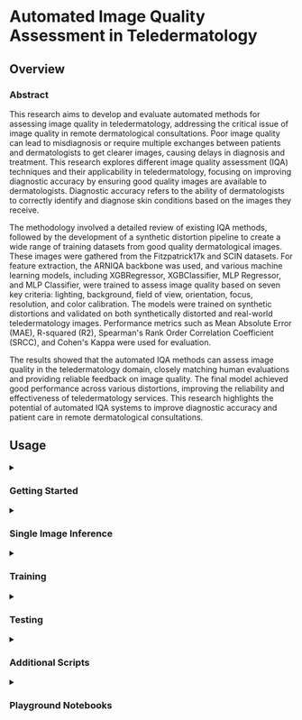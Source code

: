 # Automated Image Quality Assessment in Teledermatology

## Overview

### Abstract

This research aims to develop and evaluate automated methods for assessing image quality in teledermatology, addressing the critical issue of image quality in remote dermatological consultations. Poor image quality can lead to misdiagnosis or require multiple exchanges between patients and dermatologists to get clearer images, causing delays in diagnosis and treatment. This research explores different image quality assessment (IQA) techniques and their applicability in teledermatology, focusing on improving diagnostic accuracy by ensuring good quality images are available to dermatologists. Diagnostic accuracy refers to the ability of dermatologists to correctly identify and diagnose skin conditions based on the images they receive.

The methodology involved a detailed review of existing IQA methods, followed by the development of a synthetic distortion pipeline to create a wide range of training datasets from good quality dermatological images. These images were gathered from the Fitzpatrick17k and SCIN datasets. For feature extraction, the ARNIQA backbone was used, and various machine learning models, including XGBRegressor, XGBClassifier, MLP Regressor, and MLP Classifier, were trained to assess image quality based on seven key criteria: lighting, background, field of view, orientation, focus, resolution, and color calibration. The models were trained on synthetic distortions and validated on both synthetically distorted and real-world teledermatology images. Performance metrics such as Mean Absolute Error (MAE), R-squared (R2), Spearman's Rank Order Correlation Coefficient (SRCC), and Cohen's Kappa were used for evaluation.

The results showed that the automated IQA methods can assess image quality in the teledermatology domain, closely matching human evaluations and providing reliable feedback on image quality. The final model achieved good performance across various distortions, improving the reliability and effectiveness of teledermatology services. This research highlights the potential of automated IQA systems to improve diagnostic accuracy and patient care in remote dermatological consultations.

## Usage

<details>
<summary><h3>Getting Started</h3></summary>

#### Installation

I recommend using the [**Anaconda**](https://www.anaconda.com/) package manager to avoid dependency/reproducibility problems. For Linux systems, you can find a conda installation guide [here](https://docs.conda.io/projects/conda/en/latest/user-guide/install/linux.html).

1. Clone the repository

```sh
git clone https://github.com/Schoggi-Mimi/bachelor-thesis
```

2. Install Python dependencies

```sh
conda create -n IQA -y python=3.10
conda activate IQA
chmod +x install_requirements.sh
./install_requirements.sh
```

#### Data Preparation

For the filtered good quality images, contact me and place them under the `datas` directory.

For the original images, they can be downloaded from here:
1. [**SCIN**](https://github.com/google-research-datasets/scin)
2. [**Fitzpatrick17k**](https://github.com/mattgroh/fitzpatrick17k)

At the end, the directory structure should look like this:

```
├── datas
|    ├── COMB
|    |   ├── embeddings
|    |   ├── ... (950 good quality images)
|    ├── F17K
|    |   ├── embeddings
|    |   ├── ... (475 good quality images)
|    ├── SCIN
|    |   ├── embeddings
|    |   ├── ... (475 good quality images)
|    ├── test_70
|    |   ├── distorted
|    |   ├── embeddings
|    |   ├── ... (70 good quality images)
|    ├── test_200
|    |   ├── embeddings
|    |   ├── scores.json
|    |   ├── ... (200 images)
|    ├── ood
```

</details>

<details>
<summary><h3>Single Image Inference</h3></summary>
To perform inference on a single image, run the following command:

```sh
python single_image_inference.py --config_path config.yaml
```

Parameters:
- `--image_path`: Path to the image to be evaluated.
- `--model_path`: Path to the model.

</details>

<details>
<summary><h3>Training</h3></summary>

To train the model, run the following command:

```sh
python train.py --config_path config.yaml
```

Parameters:
- `--root`: Path to the dataset folder.
- `--num_distortions`: Number of distortions to use.
- `--batch_size`: Batch size for DataLoader.
- `--num_workers`: Number of workers for DataLoader.
- `--model_type`: Model type to use ('xgb_reg', 'xgb_cls', 'mlp_reg', 'mlp_cls').
- `--sweep`: Set to true for hyperparameter sweep.
- `--sweep_count`: Number of sweeps to perform.
- `--model_save`: Set to true to save the trained model.
- `--model_save_path`: Path to save the final model.
- `--plot_results`: Set to true to enable plotting of results.
- `--logging`: Configuration for logging, including the use of wandb.

**Note:** For logging, make sure to set `project` and `entity` under `wandb` in the config file.

</details>

<details>
<summary><h3>Testing</h3></summary>
To test the model and print the radar plot, run the following command:

```sh
python test.py --config_path config.yaml
```

Parameters:
- `--root`: Path to the dataset folder.
- `--batch_size`: Batch size for DataLoader.
- `--num_workers`: Number of workers for DataLoader.
- `--model_path`: Path to the model .pkl file.
- `--data_type`: 's' for synthetic, 'a' for authentic.

**Note:** If `data_type == 'a'`, the script will test the authentic test set (change also `root` to `test_200`). If `data_type == 's'`, the script will test the synthetic dataset (change `root` to `test_70`).

</details>

<details>
<summary><h3>Additional Scripts</h3></summary>

### Inference Script

This script is used to perform inference on a folder containing images and save the results in a CSV file.
**Parameters:**
- `--model_path`: Path to the model .pkl file.
- `--images_path`: Path to the folder containing images.
- `--csv_path`: Path to save the output CSV file.
- `--batch_size`: Batch size for DataLoader.
- `--num_workers`: Number of workers for DataLoader.

### Structural Similarity Index Measure (SSIM) Script

This script is used to calculate the SSIM between two folders containing original and distorted images. The scores are saved in a CSV file. The scores are inverted to match the quality scores used in the research.
**Parameters:**
- `--original_path`: Path to the folder containing original images.
- `--distorted_path`: Path to the folder containing distorted images.
- `--csv_path`: Path to save the output CSV file.
- `--batch_size`: Batch size for processing (not used in current implementation).
- `--num_workers`: Number of workers for processing (not used in current implementation).

### ARNIQA Script

This script runs the ARNIQA model on a folder containing images and saves the scores in a CSV file. The score are inverted to match the quality scores used in the research.
**Parameters:**
- `--root`: Root folder containing the images to be evaluated.
- `--regressor_dataset`: Dataset used to train the regressor.
- `--output_csv`: Output CSV file to save the quality predictions.
</details>

<details>
<summary><h3>Playground Notebooks</h3></summary>

#### `create_distortions.ipynb`
This notebook is used to create synthetic distortions based on the seven dermatology quality criteria. It allows you to select a folder containing good quality images and apply various distortions to create a wide range of training datasets. The distorted images are saved in the same folder for later use in training and evaluation.

#### `create_labels.ipynb`
In this notebook, you can manually assign distortion scores to a range of images. It prompts you to rate each of the seven dermatology criteria from 0 (no distortion) to 1 (high distortion). The scores are saved in a JSON file for later use in training and evaluation.

#### `create_plots.ipynb`
This notebook is used for generating several plots to visualize model performance and comparison. It includes tools for plotting results that are crucial for understanding how well the models are performing.

</details>
